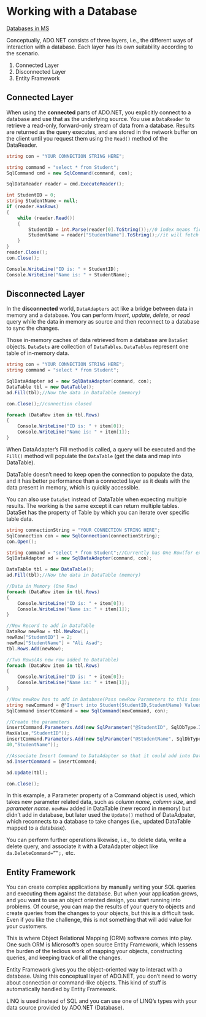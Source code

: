 # Working with a Database

[Databases in MS](https://docs.microsoft.com/en-us/dotnet/framework/data/adonet/retrieving-and-modifying-data)

Conceptually, ADO.NET consists of three layers, i.e., the different ways of interaction with a database. Each layer has its own suitability according to the scenario.

1. Connected Layer
2. Disconnected Layer
3. Entity Framework

## Connected Layer

When using the **connected** parts of ADO.NET, you explicitly connect to a database and use that as the underlying source. You use a `DataReader` to retrieve a read-only, forward-only stream of data from a database. Results are returned as the query executes, and are stored in the network buffer on the client until you request them using the `Read()` method of the DataReader.

```csharp
string con = "YOUR CONNECTION STRING HERE";

string command = "select * from Student";
SqlCommand cmd = new SqlCommand(command, con);

SqlDataReader reader = cmd.ExecuteReader();

int StudentID = 0;
string StudentName = null;
if (reader.HasRows)
{
    while (reader.Read())
    {
        StudentID = int.Parse(reader[0].ToString());//0 index means first clm in the table which is StudentID
        StudentName = reader["StudentName"].ToString();//it will fetch the value of provided clm name
    }
}
reader.Close();
con.Close();

Console.WriteLine("ID is: " + StudentID);
Console.WriteLine("Name is: " + StudentName);
```

## Disconnected Layer

In the **disconnected** world, `DataAdapters` act like a bridge between data in memory and a database. You can perform *insert*, *update*, *delete*, or *read* query while the data in memory as source and then reconnect to a database to sync the changes.

Those in-memory caches of data retrieved from a database are `DataSet` objects. `DataSets` are collection of `DataTables`. `DataTables` represent one table of in-memory data.

```csharp
string con = "YOUR CONNECTION STRING HERE";
string command = "select * from Student";

SqlDataAdapter ad = new SqlDataAdapter(command, con);
DataTable tbl = new DataTable();
ad.Fill(tbl);//Now the data in DataTable (memory)

con.Close();//connection closed

foreach (DataRow item in tbl.Rows)
{
    Console.WriteLine("ID is: " + item[0]);
    Console.WriteLine("Name is: " + item[1]);
}
```

When DataAdapter’s Fill method is called, a query will be executed and the `Fill()` method will populate the `DataTable` (get the data and map into DataTable).

DataTable doesn’t need to keep open the connection to populate the data, and it has better performance than a connected layer as it deals with the data present in memory, which is quickly accessible.

You can also use `DataSet` instead of DataTable when expecting multiple results. The working is the same except it can return multiple tables. DataSet has the property of Table by which you can iterate over specific table data.

```csharp
string connectionString = "YOUR CONNECTION STRING HERE";
SqlConnection con = new SqlConnection(connectionString);
con.Open();

string command = "select * from Student";//Currently has One Row(for example)
SqlDataAdapter ad = new SqlDataAdapter(command, con);

DataTable tbl = new DataTable();
ad.Fill(tbl);//Now the data in DataTable (memory)

//Data in Memory (One Row)
foreach (DataRow item in tbl.Rows)
{
    Console.WriteLine("ID is: " + item[0]);
    Console.WriteLine("Name is: " + item[1]);
}

//New Record to add in DataTable
DataRow newRow = tbl.NewRow();
newRow["StudentID"] = 2;
newRow["StudentName"] = "Ali Asad";
tbl.Rows.Add(newRow);

//Two Rows(As new row added to DataTable)
foreach (DataRow item in tbl.Rows)
{
    Console.WriteLine("ID is: " + item[0]);
    Console.WriteLine("Name is: " + item[1]);
}

//Now newRow has to add in Database(Pass newRow Parameters to this insert query)
string newCommand = @"Insert into Student(StudentID,StudentName) Values(@StudentID,@StudentName)";
SqlCommand insertCommand = new SqlCommand(newCommand, con);

//Create the parameters
insertCommand.Parameters.Add(new SqlParameter("@StudentID", SqlDbType.Int, Int32.
MaxValue,"StudentID"));
insertCommand.Parameters.Add(new SqlParameter("@StudentName", SqlDbType.VarChar,
40,"StudentName"));

//Associate Insert Command to DataAdapter so that it could add into Database
ad.InsertCommand = insertCommand;

ad.Update(tbl);

con.Close();
```

In this example, a Parameter property of a Command object is used, which takes new parameter related data, such as *column name*, *column size*, and *parameter name*. `newRow` added in DataTable (new record in memory) but didn’t add in database, but later used the `Update()` method of DataAdpater, which reconnects to a database to take changes (i.e., updated DataTable mapped to a database).

You can perform further operations likewise, i.e., to delete data, write a delete query, and associate it with a DataAdapter object like `da.DeleteCommand=””;,` etc.

## Entity Framework

You can create complex applications by manually writing your SQL queries and executing them against the database. But when your application grows, and you want to use an object oriented design, you start running into problems. Of course, you can map the results of your query to objects and create queries from the changes to your objects, but this is a difficult task. Even if you like the challenge, this is not something that will add value for your customers.

This is where Object Relational Mapping (ORM) software comes into play. One such ORM is Microsoft’s open source Entity Framework, which lessens the burden of the tedious work of mapping your objects, constructing queries, and keeping track of all the changes.

Entity Framework gives you the object-oriented way to interact with a database. Using this conceptual layer of ADO.NET, you don’t need to worry about connection or command-like objects. This kind of stuff is automatically handled by Entity Framework.

LINQ is used instead of SQL and you can use one of LINQ’s types with your data source provided by ADO.NET (Database).